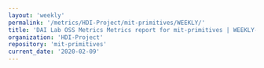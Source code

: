 ```yaml
---
layout: 'weekly'
permalink: '/metrics/HDI-Project/mit-primitives/WEEKLY/'
title: 'DAI Lab OSS Metrics Metrics report for mit-primitives | WEEKLY-REPORT-2020-02-09'
organization: 'HDI-Project'
repository: 'mit-primitives'
current_date: '2020-02-09'
---
```

